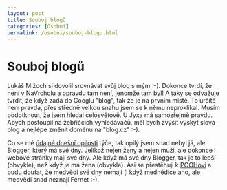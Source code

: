 ```yaml
---
layout: post
title: Souboj blogů
categories: [Osobní]
permalink: /osobni/souboj-blogu.html
---
```

# Souboj blogů

Lukáš Mižoch si dovolil srovnávat svůj blog s mým :-). Dokonce tvrdí, že není v NaVrcholu a opravdu tam není, jenomže tam byl! A taky se odvažuje tvrdit, že když zadá do Googlu "blog", tak že je na prvním místě. To určitě není pravda, přes středně velkou snahu jsem se k němu neproklikal. Musím podotknout, že jsem hledal celosvětově. U Jyxa má samozřejmě pravdu. Abych postoupil na žebříčcích vyhledávačů, měl bych zvýšit výskyt slova blog a nejlépe změnit doménu na "blog.cz" :-).

Co se mé [údajné dnešní opilosti](http://www.mizoch.net/blog/2003-01.html#31) týče, tak opilý jsem snad nebyl já, ale Blogger, který má své dny. Jelikož nejen ženy a nejen muži, ale dokonce i webové stránky mají své dny. Ale když má své dny Blogger, tak je to lepší (obvykle), než když je má žena (obvykle). Asi se přestěhuji k [POOHovi](http://www.pooh.cz/techblog/) a budu doufat, že medvědi své dny nemají (i když mednědice ano, ale medvědi snad neznají Fernet :-).

